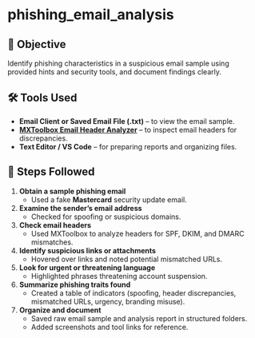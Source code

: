 # phishing_email_analysis

## 📌 Objective
Identify phishing characteristics in a suspicious email sample using provided hints and security tools, and document findings clearly.

## 🛠 Tools Used
- **Email Client or Saved Email File (.txt)** – to view the email sample.  
- **[MXToolbox Email Header Analyzer](https://mxtoolbox.com/EmailHeaders.aspx)** – to inspect   email headers for discrepancies.  
- **Text Editor / VS Code** – for preparing reports and organizing files.  


## 🧾 Steps Followed
1. **Obtain a sample phishing email**  
   - Used a fake **Mastercard** security update email.  
2. **Examine the sender’s email address**  
   - Checked for spoofing or suspicious domains.  
3. **Check email headers**  
   - Used MXToolbox to analyze headers for SPF, DKIM, and DMARC mismatches.  
4. **Identify suspicious links or attachments**  
   - Hovered over links and noted potential mismatched URLs.  
5. **Look for urgent or threatening language**  
   - Highlighted phrases threatening account suspension.  
6. **Summarize phishing traits found**  
   - Created a table of indicators (spoofing, header discrepancies, mismatched URLs, urgency, branding misuse).  
7. **Organize and document**  
   - Saved raw email sample and analysis report in structured folders.  
   - Added screenshots and tool links for reference.  
   

